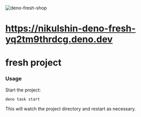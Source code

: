 ![deno-fresh-shop]([https://img.hhcdn.ru/photo/758674260.png?t=1737656010&h=ueCWjx7o0H9wAk40Q1XhAw](https://drive.google.com/file/d/1GEotKwAPzxfXCDuf9a44L6vLZm8IZwhU/view?usp=drive_link))
# https://nikulshin-deno-fresh-yq2tm9thrdcg.deno.dev

# fresh project

### Usage

Start the project:

```
deno task start
```

This will watch the project directory and restart as necessary.
